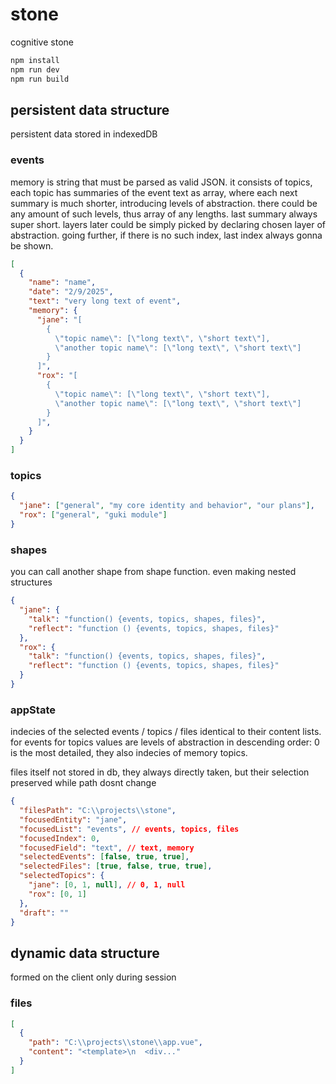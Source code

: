 # stone

cognitive stone

```bash
npm install
npm run dev
npm run build
```

## persistent data structure

persistent data stored in indexedDB

### events

memory is string that must be parsed as valid JSON. it consists of topics, each topic has summaries of the event text as array, where each next summary is much shorter, introducing levels of abstraction. there could be any amount of such levels, thus array of any lengths. last summary always super short. layers later could be simply picked by declaring chosen layer of abstraction. going further, if there is no such index, last index always gonna be shown.

```json
[
  {
    "name": "name",
    "date": "2/9/2025",
    "text": "very long text of event",
    "memory": {
      "jane": "[
        {
          \"topic name\": [\"long text\", \"short text\"],
          \"another topic name\": [\"long text\", \"short text\"]
        }
      ]",
      "rox": "[
        {
          \"topic name\": [\"long text\", \"short text\"],
          \"another topic name\": [\"long text\", \"short text\"]
        }
      ]",
    }
  }
]
```

### topics

```json
{
  "jane": ["general", "my core identity and behavior", "our plans"],
  "rox": ["general", "guki module"]
}
```

### shapes

you can call another shape from shape function. even making nested structures

```json
{
  "jane": {
    "talk": "function() {events, topics, shapes, files}",
    "reflect": "function () {events, topics, shapes, files}"
  },
  "rox": {
    "talk": "function() {events, topics, shapes, files}",
    "reflect": "function () {events, topics, shapes, files}"
  }
}
```

### appState

indecies of the selected events / topics / files identical to their content lists. for events for topics values are levels of abstraction in descending order: 0 is the most detailed, they also indecies of memory topics.

files itself not stored in db, they always directly taken, but their selection preserved while path dosnt change

```json
{
  "filesPath": "C:\\projects\\stone",
  "focusedEntity": "jane",
  "focusedList": "events", // events, topics, files
  "focusedIndex": 0,
  "focusedField": "text", // text, memory
  "selectedEvents": [false, true, true],
  "selectedFiles": [true, false, true, true],
  "selectedTopics": {
    "jane": [0, 1, null], // 0, 1, null
    "rox": [0, 1]
  },
  "draft": ""
}
```

## dynamic data structure

formed on the client only during session

### files

```json
[
  {
    "path": "C:\\projects\\stone\\app.vue",
    "content": "<template>\n  <div..."
  }
]
```
